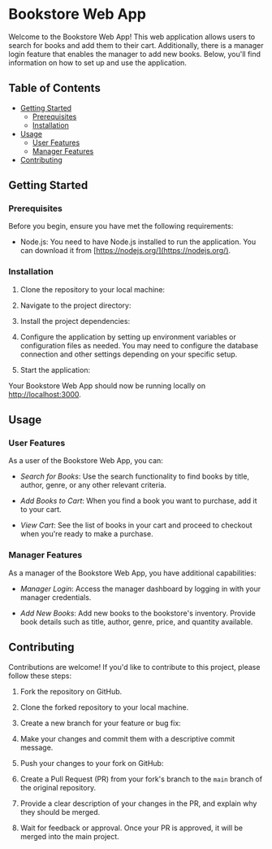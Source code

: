 # Bookstore Web App

Welcome to the Bookstore Web App! This web application allows users to search for books and add them to their cart. Additionally, there is a manager login feature that enables the manager to add new books. Below, you'll find information on how to set up and use the application.

## Table of Contents

- [Getting Started](#getting-started)
  - [Prerequisites](#prerequisites)
  - [Installation](#installation)
- [Usage](#usage)
  - [User Features](#user-features)
  - [Manager Features](#manager-features)
- [Contributing](#contributing)

## Getting Started

### Prerequisites

Before you begin, ensure you have met the following requirements:

- Node.js: You need to have Node.js installed to run the application. You can download it from [https://nodejs.org/](https://nodejs.org/).

### Installation

1. Clone the repository to your local machine:

2. Navigate to the project directory:

3. Install the project dependencies:

4. Configure the application by setting up environment variables or configuration files as needed. You may need to configure the database connection and other settings depending on your specific setup.

5. Start the application:

Your Bookstore Web App should now be running locally on [http://localhost:3000](http://localhost:3000).

## Usage

### User Features

As a user of the Bookstore Web App, you can:

- *Search for Books*: Use the search functionality to find books by title, author, genre, or any other relevant criteria.

- *Add Books to Cart*: When you find a book you want to purchase, add it to your cart.

- *View Cart*: See the list of books in your cart and proceed to checkout when you're ready to make a purchase.

### Manager Features

As a manager of the Bookstore Web App, you have additional capabilities:

- *Manager Login*: Access the manager dashboard by logging in with your manager credentials.

- *Add New Books*: Add new books to the bookstore's inventory. Provide book details such as title, author, genre, price, and quantity available.

## Contributing

Contributions are welcome! If you'd like to contribute to this project, please follow these steps:

1. Fork the repository on GitHub.

2. Clone the forked repository to your local machine.

3. Create a new branch for your feature or bug fix:

4. Make your changes and commit them with a descriptive commit message.

5. Push your changes to your fork on GitHub:

6. Create a Pull Request (PR) from your fork's branch to the `main` branch of the original repository.

7. Provide a clear description of your changes in the PR, and explain why they should be merged.

8. Wait for feedback or approval. Once your PR is approved, it will be merged into the main project.
